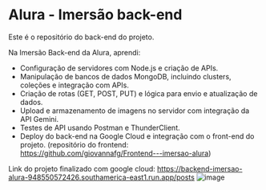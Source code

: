 # Alura - Imersão back-end

Este é o repositório do back-end do projeto.

Na Imersão Back-end da Alura, aprendi:
- Configuração de servidores com Node.js e criação de APIs.
- Manipulação de bancos de dados MongoDB, incluindo clusters, coleções e integração com APIs.
- Criação de rotas (GET, POST, PUT) e lógica para envio e atualização de dados.
- Upload e armazenamento de imagens no servidor com integração da API Gemini.
- Testes de API usando Postman e ThunderClient.
- Deploy do back-end na Google Cloud e integração com o front-end do projeto. (repositório do frontend: https://github.com/giovannafg/Frontend---imersao-alura)


Link do projeto finalizado com google cloud: https://backend-imersao-alura-948550572426.southamerica-east1.run.app/posts
![image](https://github.com/user-attachments/assets/b40984c2-0b87-45a8-b8e3-f92ffb3fa97f)

